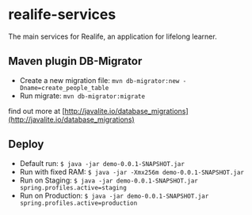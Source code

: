 # realife-services

The main services for Realife, an application for lifelong learner.

## Maven plugin DB-Migrator

* Create a new migration file:
```mvn db-migrator:new -Dname=create_people_table```
* Run migrate:
```mvn db-migrator:migrate```

find out more at [http://javalite.io/database_migrations](http://javalite.io/database_migrations)

## Deploy

* Default run:
```$ java -jar demo-0.0.1-SNAPSHOT.jar```
* Run with fixed RAM:
```$ java -jar -Xmx256m demo-0.0.1-SNAPSHOT.jar```
* Run on Staging:
```$ java -jar demo-0.0.1-SNAPSHOT.jar spring.profiles.active=staging```
* Run on Production:
```$ java -jar demo-0.0.1-SNAPSHOT.jar spring.profiles.active=production```
